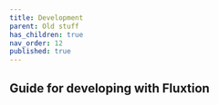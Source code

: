 ```yaml
---
title: Development
parent: Old stuff
has_children: true
nav_order: 12
published: true
---
```



## Guide for developing with Fluxtion
